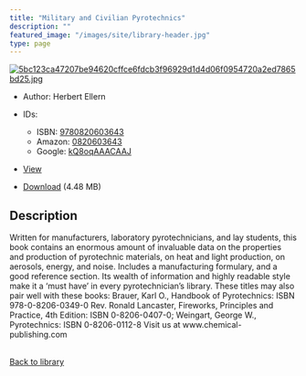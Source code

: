 ```yaml
---
title: "Military and Civilian Pyrotechnics"
description: ""
featured_image: "/images/site/library-header.jpg"
type: page
---
```


<a href="https://drive.google.com/file/d/1m1Za5GojGWU-e1rfsXTOv8uyC0ZKF5i-/view" target="_blank">![5bc123ca47207be94620cffce6fdcb3f96929d1d4d06f0954720a2ed7865bd25.jpg](/images/library/5bc123ca47207be94620cffce6fdcb3f96929d1d4d06f0954720a2ed7865bd25.jpg)</a>
* Author: Herbert Ellern
* IDs:
  * ISBN: <a href="https://www.worldcat.org/isbn/9780820603643" target="_blank">9780820603643</a>
  * Amazon: <a href="https://www.amazon.com/dp/0820603643" target="_blank">0820603643</a>
  * Google: <a href="https://books.google.com/books?id=kQ8oqAAACAAJ" target="_blank">kQ8oqAAACAAJ</a>
* <a href="https://drive.google.com/file/d/1m1Za5GojGWU-e1rfsXTOv8uyC0ZKF5i-/view" target="_blank">View</a>

* [Download](https://drive.google.com/uc?export=download&id=1m1Za5GojGWU-e1rfsXTOv8uyC0ZKF5i-) (4.48 MB)

## Description<div>
<p>Written for manufacturers, laboratory pyrotechnicians, and lay students, this book contains an enormous amount of invaluable data on the properties and production of pyrotechnic materials, on heat and light production, on aerosols, energy, and noise. Includes a manufacturing formulary, and a good reference section. Its wealth of information and highly readable style make it a ‘must have’ in every pyrotechnician’s library. These titles may also pair well with these books: Brauer, Karl O., Handbook of Pyrotechnics: ISBN 978-0-8206-0349-0 Rev. Ronald Lancaster, Fireworks, Principles and Practice, 4th Edition: ISBN 0-8206-0407-0; Weingart, George W., Pyrotechnics: ISBN 0-8206-0112-8 Visit us at www.chemical-publishing.com</p></div>

<br />[Back to library](/library/)
